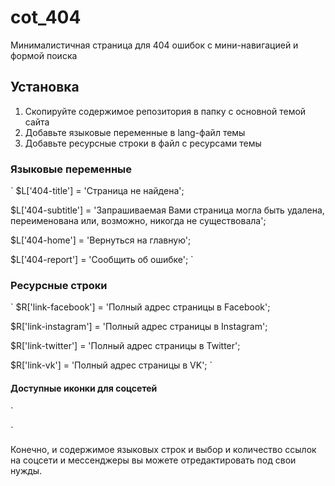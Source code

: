 # cot_404

Минималистичная страница для 404 ошибок с мини-навигацией и формой поиска

## Установка

1. Скопируйте содержимое репозитория в папку с основной темой сайта
2. Добавьте языковые переменные в lang-файл темы
3. Добавьте ресурсные строки в файл с ресурсами темы

### Языковые переменные

`
$L['404-title'] = 'Страница не найдена';

$L['404-subtitle'] = 'Запрашиваемая Вами страница могла быть удалена, переименована или, возможно, никогда не существовала';

$L['404-home'] = 'Вернуться на главную';

$L['404-report'] = 'Сообщить об ошибке';
`

### Ресурсные строки

`
$R['link-facebook'] = 'Полный адрес страницы в Facebook';

$R['link-instagram'] = 'Полный адрес страницы в Instagram';

$R['link-twitter'] = 'Полный адрес страницы в Twitter';

$R['link-vk'] = 'Полный адрес страницы в VK';
`

#### Доступные иконки для соцсетей

`
<span class="icon-facebook"></span>

<span class="icon-github"></span>

<span class="icon-instagram"></span>

<span class="icon-rss"></span>

<span class="icon-skype"></span>

<span class="icon-telegram"></span>

<span class="icon-twitter"></span>

<span class="icon-vk"></span>

<span class="icon-whatsapp"></span>
`

Конечно, и содержимое языковых строк и выбор и количество ссылок на соцсети и мессенджеры вы можете отредактировать под свои нужды.

